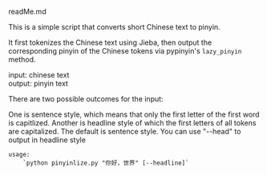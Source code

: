 readMe.md

This is a simple script that converts short Chinese text to pinyin.  

It first tokenizes the Chinese text using Jieba, then output the corresponding pinyin of the Chinese tokens via pypinyin's `lazy_pinyin` method.

 input: chinese text  
 output: pinyin text

There are two possible outcomes for the input:  

One is sentence style, which means that only the first letter of the first word is capitlized. Another is headline style of which the first letters of all tokens are capitalized. The default is sentence style. You can use "--head" to output in headline style

    usage: 
        `python pinyinlize.py "你好，世界" [--headline]`

    

